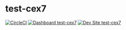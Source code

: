 # test-cex7

[![CircleCI](https://circleci.com/gh/greg-1-anderson/test-cex7.svg?style=shield)](https://circleci.com/gh/greg-1-anderson/test-cex7)
[![Dashboard test-cex7](https://img.shields.io/badge/dashboard-test_cex7-yellow.svg)](https://dashboard.pantheon.io/sites/76214139-985b-4fa7-b3cc-af392f65950b#dev/code)
[![Dev Site test-cex7](https://img.shields.io/badge/site-test_cex7-blue.svg)](http://dev-test-cex7.pantheonsite.io/)